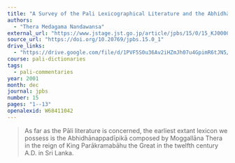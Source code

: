 ```yaml
---
title: "A Survey of the Pali Lexicographical Literature and the Abhidhānappadīpikā"
authors:
  - "Thera Medagama Nandawansa"
external_url: "https://www.jstage.jst.go.jp/article/jpbs/15/0/15_KJ00001994551/_pdf/-char/en"
source_url: "https://doi.org/10.20769/jpbs.15.0_1"
drive_links:
  - "https://drive.google.com/file/d/1PVF5S0u36Av2iHZmJh07u4GpimR6tJN5/view?usp=drivesdk"
course: pali-dictionaries
tags:
  - pali-commentaries
year: 2001
month: dec
journal: jpbs
number: 15
pages: "1--13"
openalexid: W68411042
---
```


> As far as the Pāli literature is concerned, the earliest extant lexicon we possess is the Abhidhānappadīpikā composed  by Moggallāna Thera in the reign of King Parākramabāhu the Great in the twelfth century A.D. in Sri Lanka.
